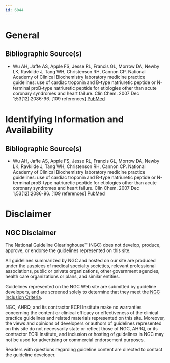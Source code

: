 ```yaml
---
id: 6044
---
```


# General

## Bibliographic Source(s)

- Wu AH, Jaffe AS, Apple FS, Jesse RL, Francis GL, Morrow DA, Newby LK, Ravkilde J, Tang WH, Christenson RH, Cannon CP. National Academy of Clinical Biochemistry laboratory medicine practice guidelines: use of cardiac troponin and B-type natriuretic peptide or N-terminal proB-type natriuretic peptide for etiologies other than acute coronary syndromes and heart failure. Clin Chem. 2007 Dec 1;53(12):2086-96. [109 references] [ PubMed ](http://www.ncbi.nlm.nih.gov/entrez/query.fcgi?cmd=Retrieve&db=pubmed&dopt=Abstract&list_uids=17954494)

# Identifying Information and Availability

## Bibliographic Source(s)

- Wu AH, Jaffe AS, Apple FS, Jesse RL, Francis GL, Morrow DA, Newby LK, Ravkilde J, Tang WH, Christenson RH, Cannon CP. National Academy of Clinical Biochemistry laboratory medicine practice guidelines: use of cardiac troponin and B-type natriuretic peptide or N-terminal proB-type natriuretic peptide for etiologies other than acute coronary syndromes and heart failure. Clin Chem. 2007 Dec 1;53(12):2086-96. [109 references] [ PubMed ](http://www.ncbi.nlm.nih.gov/entrez/query.fcgi?cmd=Retrieve&db=pubmed&dopt=Abstract&list_uids=17954494)

# Disclaimer

## NGC Disclaimer

The National Guideline Clearinghouse™ (NGC) does not develop, produce, approve, or endorse the guidelines represented on this site.

All guidelines summarized by NGC and hosted on our site are produced under the auspices of medical specialty societies, relevant professional associations, public or private organizations, other government agencies, health care organizations or plans, and similar entities.

Guidelines represented on the NGC Web site are submitted by guideline developers, and are screened solely to determine that they meet the [NGC Inclusion Criteria](/help-and-about/summaries/inclusion-criteria).

NGC, AHRQ, and its contractor ECRI Institute make no warranties concerning the content or clinical efficacy or effectiveness of the clinical practice guidelines and related materials represented on this site. Moreover, the views and opinions of developers or authors of guidelines represented on this site do not necessarily state or reflect those of NGC, AHRQ, or its contractor ECRI Institute, and inclusion or hosting of guidelines in NGC may not be used for advertising or commercial endorsement purposes.

Readers with questions regarding guideline content are directed to contact the guideline developer.

